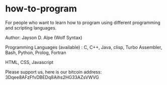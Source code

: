 # how-to-program
For people who want to learn how to program using different programming and scripting languages.

Author: Jayson D. Alpe (Wolf Syntax)

Programming Languages (available) :
C, C++, Java, clisp, Turbo Assembler, Bash, Python, Prolog, Fortran

HTML, CSS, Javascript

Please support us, here is our bitcoin address:  3Dqee8AFzFfvDBEDq8Aihs2HG33AZsVWVG 


